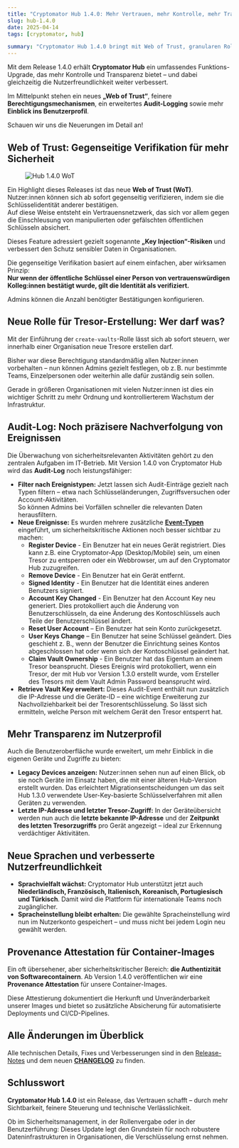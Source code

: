 ```yaml
---
title: "Cryptomator Hub 1.4.0: Mehr Vertrauen, mehr Kontrolle, mehr Transparenz"
slug: hub-1.4.0
date: 2025-04-14
tags: [cryptomator, hub]

summary: "Cryptomator Hub 1.4.0 bringt mit Web of Trust, granularen Rollen, erweitertem Audit-Log und mehr Transparenz entscheidende Sicherheits- und Kontrollfunktionen für Organisationen."
---
```


Mit dem Release 1.4.0 erhält **Cryptomator Hub** ein umfassendes Funktions-Upgrade, das mehr Kontrolle und Transparenz bietet – und dabei gleichzeitig die Nutzerfreundlichkeit weiter verbessert.

Im Mittelpunkt stehen ein neues **„Web of Trust“**, feinere **Berechtigungsmechanismen**, ein erweitertes **Audit-Logging** sowie mehr **Einblick ins Benutzerprofil**.

Schauen wir uns die Neuerungen im Detail an!

## Web of Trust: Gegenseitige Verifikation für mehr Sicherheit

<figure class="text-center">
  <img class="inline-block rounded-sm" src="/img/blog/hub-1.4.0.png" alt="Hub 1.4.0 WoT" />
</figure>

Ein Highlight dieses Releases ist das neue **Web of Trust (WoT)**. Nutzer:innen können sich ab sofort gegenseitig verifizieren, indem sie die Schlüsselidentität anderer bestätigen.  
Auf diese Weise entsteht ein Vertrauensnetzwerk, das sich vor allem gegen die Einschleusung von manipulierten oder gefälschten öffentlichen Schlüsseln absichert.

Dieses Feature adressiert gezielt sogenannte **„Key Injection“-Risiken** und verbessert den Schutz sensibler Daten in Organisationen.

Die gegenseitige Verifikation basiert auf einem einfachen, aber wirksamen Prinzip:  
**Nur wenn der öffentliche Schlüssel einer Person von vertrauenswürdigen Kolleg:innen bestätigt wurde, gilt die Identität als verifiziert.**

Admins können die Anzahl benötigter Bestätigungen konfigurieren.

## Neue Rolle für Tresor-Erstellung: Wer darf was?

Mit der Einführung der `create-vaults`-Rolle lässt sich ab sofort steuern, wer innerhalb einer Organisation neue Tresore erstellen darf.

Bisher war diese Berechtigung standardmäßig allen Nutzer:innen vorbehalten – nun können Admins gezielt festlegen, ob z. B. nur bestimmte Teams, Einzelpersonen oder weiterhin alle dafür zuständig sein sollen.

Gerade in größeren Organisationen mit vielen Nutzer:innen ist dies ein wichtiger Schritt zu mehr Ordnung und kontrollierterem Wachstum der Infrastruktur.

## Audit-Log: Noch präzisere Nachverfolgung von Ereignissen

Die Überwachung von sicherheitsrelevanten Aktivitäten gehört zu den zentralen Aufgaben im IT-Betrieb. Mit Version 1.4.0 von Cryptomator Hub wird das **Audit-Log** noch leistungsfähiger:

- **Filter nach Ereignistypen:** Jetzt lassen sich Audit-Einträge gezielt nach Typen filtern – etwa nach Schlüsseländerungen, Zugriffsversuchen oder Account-Aktivitäten.  
  So können Admins bei Vorfällen schneller die relevanten Daten herausfiltern.
- **Neue Ereignisse:** Es wurden mehrere zusätzliche [**Event-Typen**](https://docs-staging.cryptomator.org/hub/admin/#event-types) eingeführt, um sicherheitskritische Aktionen noch besser sichtbar zu machen: 
  - **Register Device** - Ein Benutzer hat ein neues Gerät registriert. Dies kann z.B. eine Cryptomator-App (Desktop/Mobile) sein, um einen Tresor zu entsperren oder ein Webbrowser, um auf den Cryptomator Hub zuzugreifen.
  - **Remove Device** - Ein Benutzer hat ein Gerät entfernt.
  - **Signed Identity** - Ein Benutzer hat die Identität eines anderen Benutzers signiert.
  - **Account Key Changed** - Ein Benutzer hat den Account Key neu generiert. Dies protokolliert auch die Änderung von Benutzerschlüsseln, da eine Änderung des Kontoschlüssels auch Teile der Benutzerschlüssel ändert.
  - **Reset User Account** – Ein Benutzer hat sein Konto zurückgesetzt.
  - **User Keys Change** – Ein Benutzer hat seine Schlüssel geändert. Dies geschieht z. B., wenn der Benutzer die Einrichtung seines Kontos abgeschlossen hat oder wenn sich der Kontoschlüssel geändert hat.
  - **Claim Vault Ownership** - Ein Benutzer hat das Eigentum an einem Tresor beansprucht. Dieses Ereignis wird protokolliert, wenn ein Tresor, der mit Hub vor Version 1.3.0 erstellt wurde, vom Ersteller des Tresors mit dem Vault Admin Password beansprucht wird.
- **Retrieve Vault Key erweitert:** Dieses Audit-Event enthält nun zusätzlich die IP-Adresse und die Geräte-ID – eine wichtige Erweiterung zur Nachvollziehbarkeit bei der Tresorentschlüsselung. So lässt sich ermitteln, welche Person mit welchem Gerät den Tresor entsperrt hat.

## Mehr Transparenz im Nutzerprofil

Auch die Benutzeroberfläche wurde erweitert, um mehr Einblick in die eigenen Geräte und Zugriffe zu bieten:

- **Legacy Devices anzeigen:** Nutzer:innen sehen nun auf einen Blick, ob sie noch Geräte im Einsatz haben, die mit einer älteren Hub-Version erstellt wurden. Das erleichtert Migrationsentscheidungen um das seit Hub 1.3.0 verwendete User-Key-basierte Schlüsselverfahren mit allen Geräten zu verwenden.
- **Letzte IP-Adresse und letzter Tresor-Zugriff:** In der Geräteübersicht werden nun auch die **letzte bekannte IP-Adresse** und der **Zeitpunkt des letzten Tresorzugriffs** pro Gerät angezeigt – ideal zur Erkennung verdächtiger Aktivitäten.

## Neue Sprachen und verbesserte Nutzerfreundlichkeit

- **Sprachvielfalt wächst:** Cryptomator Hub unterstützt jetzt auch **Niederländisch, Französisch, Italienisch, Koreanisch, Portugiesisch und Türkisch**. Damit wird die Plattform für internationale Teams noch zugänglicher.
- **Spracheinstellung bleibt erhalten:** Die gewählte Spracheinstellung wird nun im Nutzerkonto gespeichert – und muss nicht bei jedem Login neu gewählt werden.

## Provenance Attestation für Container-Images

Ein oft übersehener, aber sicherheitskritischer Bereich: **die Authentizität von Softwarecontainern**. Ab Version 1.4.0 veröffentlichen wir eine **Provenance Attestation** für unsere Container-Images.

Diese Attestierung dokumentiert die Herkunft und Unveränderbarkeit unserer Images und bietet so zusätzliche Absicherung für automatisierte Deployments und CI/CD-Pipelines.

## Alle Änderungen im Überblick

Alle technischen Details, Fixes und Verbesserungen sind in den [Release-Notes](https://github.com/cryptomator/hub/releases/tag/1.4.0) und dem neuen [**CHANGELOG**](https://github.com/cryptomator/hub/blob/1.4.0/CHANGELOG.md) zu finden.

## Schlusswort

**Cryptomator Hub 1.4.0** ist ein Release, das Vertrauen schafft – durch mehr Sichtbarkeit, feinere Steuerung und technische Verlässlichkeit.

Ob im Sicherheitsmanagement, in der Rollenvergabe oder in der Benutzerführung: Dieses Update legt den Grundstein für noch robustere Dateninfrastrukturen in Organisationen, die Verschlüsselung ernst nehmen.
